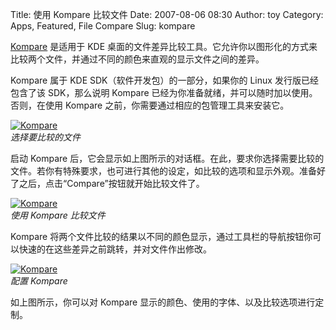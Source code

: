 Title: 使用 Kompare 比较文件
Date: 2007-08-06 08:30
Author: toy
Category: Apps, Featured, File Compare
Slug: kompare

[Kompare](http://www.caffeinated.me.uk/kompare/) 是适用于 KDE
桌面的文件差异比较工具。它允许你以图形化的方式来比较两个文件，并通过不同的颜色来直观的显示文件之间的差异。

Kompare 属于 KDE SDK（软件开发包）的一部分，如果你的 Linux
发行版已经包含了该 SDK，那么说明 Kompare
已经为你准备就绪，并可以随时加以使用。否则，在使用 Kompare
之前，你需要通过相应的包管理工具来安装它。

[![Kompare](http://i.linuxtoy.org/i/2007/08/kompare-files_s.jpg)](http://i.linuxtoy.org/i/2007/08/kompare-files.jpg)  
*选择要比较的文件*

启动 Kompare
后，它会显示如上图所示的对话框。在此，要求你选择需要比较的文件。若你有特殊要求，也可进行其他的设定，如比较的选项和显示外观。准备好了之后，点击“Compare”按钮就开始比较文件了。

[![Kompare](http://i.linuxtoy.org/i/2007/08/kompare_s.jpg)](http://i.linuxtoy.org/i/2007/08/kompare.jpg)  
*使用 Kompare 比较文件*

Kompare
将两个文件比较的结果以不同的颜色显示，通过工具栏的导航按钮你可以快速的在这些差异之前跳转，并对文件作出修改。

[![Kompare](http://i.linuxtoy.org/i/2007/08/kompare-preferences_s.jpg)](http://i.linuxtoy.org/i/2007/08/kompare-preferences.jpg)  
*配置 Kompare*

如上图所示，你可以对 Kompare
显示的颜色、使用的字体、以及比较选项进行定制。
